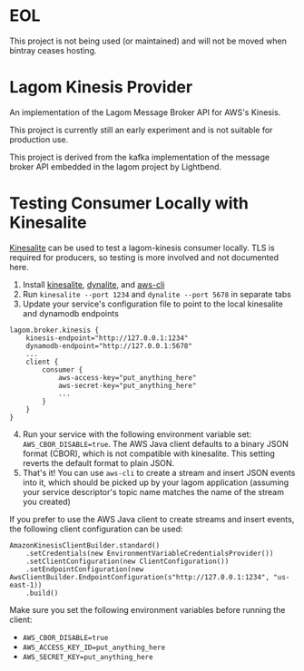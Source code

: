 # EOL

This project is not being used (or maintained) and will not be moved when bintray ceases hosting.

# Lagom Kinesis Provider

An implementation of the Lagom Message Broker API for AWS's Kinesis.

This project is currently still an early experiment and is not suitable for production use.

This project is derived from the kafka implementation of the message broker 
API embedded in the lagom project by Lightbend.

# Testing Consumer Locally with Kinesalite

[Kinesalite](https://github.com/mhart/kinesalite) can be used to test a lagom-kinesis consumer locally.
TLS is required for producers, so testing is more involved and not documented here.

1. Install [kinesalite](https://github.com/mhart/kinesalite), [dynalite](https://github.com/mhart/dynalite), and [aws-cli](https://aws.amazon.com/cli/)
2. Run `kinesalite --port 1234` and `dynalite --port 5678` in separate tabs
3. Update your service's configuration file to point to the local kinesalite and dynamodb endpoints
```
lagom.broker.kinesis {
    kinesis-endpoint="http://127.0.0.1:1234"
    dynamodb-endpoint="http://127.0.0.1:5678"
    ...
    client {
    	consumer {
            aws-access-key="put_anything_here"
            aws-secret-key="put_anything_here"
            ...
        }
	} 
}
```
4. Run your service with the following environment variable set: `AWS_CBOR_DISABLE=true`.
The AWS Java client defaults to a binary JSON format (CBOR), which is not compatible with kinesalite.
This setting reverts the default format to plain JSON.
5. That's it! You can use `aws-cli` to create a stream and insert JSON events into it, which should be picked up by your lagom application (assuming your service descriptor's topic name matches the name of the stream you created)

If you prefer to use the AWS Java client to create streams and insert events, the following client configuration can be used:
```
AmazonKinesisClientBuilder.standard()
    .setCredentials(new EnvironmentVariableCredentialsProvider())
	.setClientConfiguration(new ClientConfiguration())
	.setEndpointConfiguration(new AwsClientBuilder.EndpointConfiguration(s"http://127.0.0.1:1234", "us-east-1))
    .build()
```
 Make sure you set the following environment variables before running the client:
- `AWS_CBOR_DISABLE=true`
- `AWS_ACCESS_KEY_ID=put_anything_here`
- `AWS_SECRET_KEY=put_anything_here`
